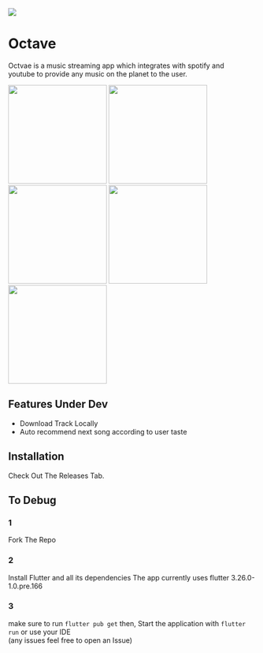 <img align='centre' src="https://github.com/user-attachments/assets/1101c856-804a-4b33-9501-69eccc1f9ac8">

# Octave

Octvae is a music streaming app which integrates with spotify and<br>
youtube to provide any music on the planet to the user.


<p> 
  <img src='https://github.com/user-attachments/assets/9d6f3e8e-d478-4e4b-a64f-472247992405' width=200>
  <img src= 'https://github.com/user-attachments/assets/4b96ad80-d982-4cfc-96a2-364f7a4348c4' width=200>
  <img src='https://github.com/user-attachments/assets/d716f138-efbe-4ebc-9500-a0a74da3b82f' width=200>
  <img src='https://github.com/user-attachments/assets/738f0b2b-ea52-485b-8d93-59e21f57de6a' width=200>
  <img src='https://github.com/user-attachments/assets/2569bd7c-1a58-453d-9a72-d8a17d0352f7' width=200>
</p>
 
      
## Features Under Dev

<ul>
  <li>Download Track Locally</li>
  <li>Auto recommend next song according to user taste</li>
</ul>

## Installation

Check Out The Releases Tab.

## To Debug

### 1

Fork The Repo

### 2

Install Flutter and all its dependencies 
The app currently uses flutter 3.26.0-1.0.pre.166 

### 3

make sure to run ``flutter pub get`` then,
Start the application with ``flutter run`` or use your IDE<br>
(any issues feel free to open an Issue)
